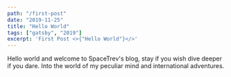 ```yaml
---
path: "/first-post"
date: "2019-11-25"
title: "Hello World"
tags: ["gatsby", "2019"]
excerpt: 'First Post <>{"Hello World"}</>'
---
```


Hello world and welcome to SpaceTrev's blog, stay if you wish dive deeper if you dare. Into the world of my peculiar mind and international adventures.
